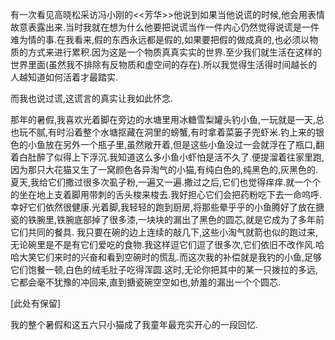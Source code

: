 有一次看见高晓松采访冯小刚的&lt;&lt;芳华&gt;&gt;他说到如果当他说谎的时候,他会用表情故意表露出来.当时我就在想为什么他要把说谎当作一件内心仍然觉得说谎是一件难为情的事.在我看来,假的东西永远都是假的,如果要把假的做成真的,也必须以物质的方式来进行累积.因为这是一个物质真真实实的世界.至少我们就生活在这样的世界里面\(虽然我不排除有反物质和虚空间的存在\).所以我觉得生活得时间越长的人越知道如何活着才最踏实.

而我也说过谎,这谎言的真实让我如此怀念.

那年的暑假,我喜欢光着脚在旁边的水塘里用冰糖雪梨罐头钓小鱼,一玩就是一天,总也玩不腻,有时沿着整个水塘抠藏在洞里的螃蟹,有时拿着菜篓子兜虾米.钓上来的银色的小鱼放在另外一个瓶子里,虽然敞开着,但是这些小鱼没过一会就浮在了瓶口,翻着白肚醉了似得上下浮沉.我知道这么多小鱼小虾怕是活不久了.便提溜着往家里跑,因为那只大花猫又生了一窝颜色各异淘气的小猫,有纯白色的,纯黑色的,灰黑色的.夏天,我给它们撒过很多次虱子粉,一遍又一遍.撒过之后,它们也觉得痒痒.就一个个的坐在地上支着脚用带刺的舌头梭来梭去.我好担心它们会把药粉吃下去一命呜呼.幸好它们依然很健康.光着脚,我轻轻的跑到厨房,将那些晕乎乎的小鱼腾好了放在搪瓷的铁腕里,铁腕底部掉了很多漆,一块块的漏出了黑色的圆芯,就是它成为了多年前它们共同的餐具. 我只要在碗的边上连续的敲几下,这些小淘气就箭也似的跑过来,无论碗里是不是有它们爱吃的食物.我这样逗它们逗了很多次,它们依旧不改作风.哈哈大笑它们来时的兴奋和看到空碗时的慌乱.而这次我的补偿就是我钓的小鱼,足够它们饱餐一顿,白色的绒毛肚子吃得浑圆.这时,无论你把其中的某一只拨拉的多远,它都会毫不犹豫的冲回来,直到搪瓷碗空空如也,娇羞的漏出一个个圆芯.

\[此处有保留\]

我的整个暑假和这五六只小猫成了我童年最充实开心的一段回忆.

